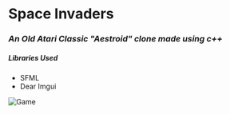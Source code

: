 # Space Invaders
### *An Old Atari Classic "Aestroid" clone made using c++*

##### Libraries Used
* SFML
* Dear Imgui

![Game](https://cdn.discordapp.com/attachments/872007835901362220/1087093192836517949/image.png)